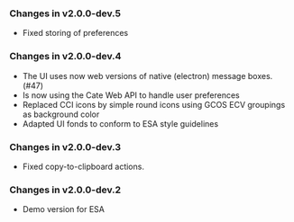### Changes in v2.0.0-dev.5

* Fixed storing of preferences

### Changes in v2.0.0-dev.4

* The UI uses now web versions of native (electron) message boxes. (#47)
* Is now using the Cate Web API to handle user preferences
* Replaced CCI icons by simple round icons using GCOS ECV groupings as background color
* Adapted UI fonds to conform to ESA style guidelines

### Changes in v2.0.0-dev.3

* Fixed copy-to-clipboard actions.

### Changes in v2.0.0-dev.2

* Demo version for ESA
